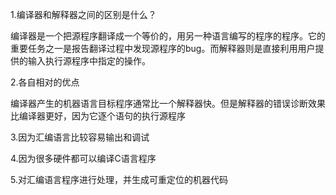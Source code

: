 1.编译器和解释器之间的区别是什么？

编译器是一个把源程序翻译成一个等价的，用另一种语言编写的程序的程序。它的重要任务之一是报告翻译过程中发现源程序的bug。而解释器则是直接利用用户提供的输入执行源程序中指定的操作。

2.各自相对的优点

编译器产生的机器语言目标程序通常比一个解释器快。但是解释器的错误诊断效果比编译器更好，因为它逐个语句的执行源程序

3.因为汇编语言比较容易输出和调试

4.因为很多硬件都可以编译C语言程序

5.对汇编语言程序进行处理，并生成可重定位的机器代码
